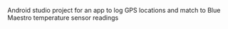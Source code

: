 Android studio project for an app to log GPS locations and match to Blue Maestro temperature sensor readings
